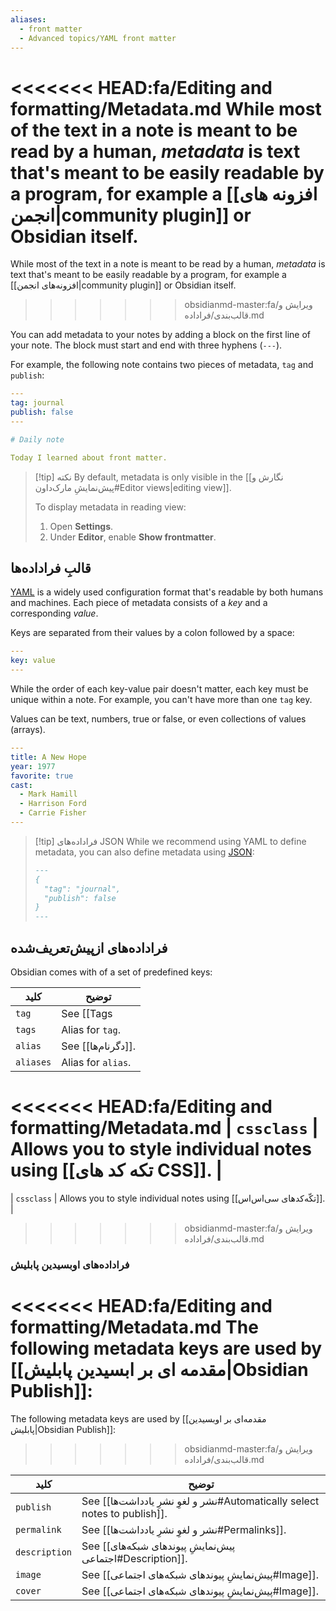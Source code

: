 ```yaml
---
aliases:
  - front matter
  - Advanced topics/YAML front matter
---
```


<<<<<<< HEAD:fa/Editing and formatting/Metadata.md
While most of the text in a note is meant to be read by a human, _metadata_ is text that's meant to be easily readable by a program, for example a [[افزونه های انجمن|community plugin]] or Obsidian itself.
=======
While most of the text in a note is meant to be read by a human, _metadata_ is text that's meant to be easily readable by a program, for example a [[افزونه‌های انجمن|community plugin]] or Obsidian itself.

>>>>>>> obsidianmd-master:fa/ویرایش و قالب‌بندی/فراداده.md

You can add metadata to your notes by adding a block on the first line of your note. The block must start and end with three hyphens (`---`).

For example, the following note contains two pieces of metadata, `tag` and `publish`:

```yaml
---
tag: journal
publish: false
---

# Daily note

Today I learned about front matter.
```

> [!tip] نکته
> By default, metadata is only visible in the [[نگارش و پیش‌نمایشِ مارک‌داون#Editor views|editing view]].
>
> To display metadata in reading view:
>
> 1. Open **Settings**.
> 2. Under **Editor**, enable **Show frontmatter**.

## قالبِ فراداده‌ها

[YAML](https://yaml.org/) is a widely used configuration format that's readable by both humans and machines. Each piece of metadata consists of a _key_ and a corresponding _value_.

Keys are separated from their values by a colon followed by a space:

```yaml
---
key: value
---
```

While the order of each key-value pair doesn't matter, each key must be unique within a note. For example, you can't have more than one `tag` key.

Values can be text, numbers, true or false, or even collections of values (arrays).

```yaml
---
title: A New Hope
year: 1977
favorite: true
cast:
  - Mark Hamill
  - Harrison Ford
  - Carrie Fisher
---
```

> [!tip] فراداده‌های JSON
> While we recommend using YAML to define metadata, you can also define metadata using [JSON](https://www.json.org/):
>
> ```md
> ---
> {
>   "tag": "journal",
>   "publish": false
> }
> ---
> ```

## فراداده‌های ازپیش‌تعریف‌شده

Obsidian comes with of a set of predefined keys:

| کلید | توضیح |
|-|-|
| `tag` | See [[Tags|Tags]]. |
| `tags` | Alias for `tag`. |
| `alias` | See [[دگرنام‌ها]]. |
| `aliases` | Alias for `alias`. |
<<<<<<< HEAD:fa/Editing and formatting/Metadata.md
| `cssclass` | Allows you to style individual notes using [[تکه کد های CSS]]. |
=======
| `cssclass` | Allows you to style individual notes using [[تکّه‌کدهای سی‌اس‌اس]]. |
>>>>>>> obsidianmd-master:fa/ویرایش و قالب‌بندی/فراداده.md

### فراداده‌های اوبسیدین پابلیش

<<<<<<< HEAD:fa/Editing and formatting/Metadata.md
The following metadata keys are used by [[مقدمه ای بر ابسیدین پابلیش|Obsidian Publish]]:
=======
The following metadata keys are used by [[مقدمه‌ای بر اوبسیدین پابلیش|Obsidian Publish]]:
>>>>>>> obsidianmd-master:fa/ویرایش و قالب‌بندی/فراداده.md

| کلید | توضیح |
|-|-|
| `publish` | See [[نشر و لغوِ نشرِ یادداشت‌ها#Automatically select notes to publish]]. |
| `permalink` | See [[نشر و لغوِ نشرِ یادداشت‌ها#Permalinks]]. |
| `description` | See [[پیش‌نمایشِ پیوندهای شبکه‌های اجتماعی#Description]]. |
| `image` | See [[پیش‌نمایشِ پیوندهای شبکه‌های اجتماعی#Image]]. |
| `cover` | See [[پیش‌نمایشِ پیوندهای شبکه‌های اجتماعی#Image]]. |
